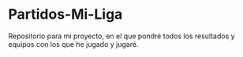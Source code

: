 # Partidos-Mi-Liga
Repositorio para mi proyecto, en el que pondré todos los resultados y equipos con los que he jugado y jugaré.
